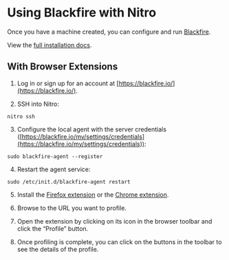 # Using Blackfire with Nitro

Once you have a machine created, you can configure and run [Blackfire](https://blackfire.io/).

View the [full installation docs](https://blackfire.io/docs/up-and-running/installation?action=install&mode=full&location=local&os=debian&language=php).

## With Browser Extensions
 
1. Log in or sign up for an account at [https://blackfire.io/](https://blackfire.io/).

2. SSH into Nitro: 
```
nitro ssh
```

3. Configure the local agent with the server credentials ([https://blackfire.io/my/settings/credentials](https://blackfire.io/my/settings/credentials)): 
```
sudo blackfire-agent --register
```

4. Restart the agent service: 
```
sudo /etc/init.d/blackfire-agent restart
```

5. Install the [Firefox extension](https://addons.mozilla.org/en-GB/firefox/addon/blackfire/) or the [Chrome extension](https://chrome.google.com/webstore/detail/blackfire-profiler/miefikpgahefdbcgoiicnmpbeeomffld).

6. Browse to the URL you want to profile.

7. Open the extension by clicking on its icon in the browser toolbar and click the “Profile” button.

8. Once profiling is complete, you can click on the buttons in the toolbar to see the details of the profile.
